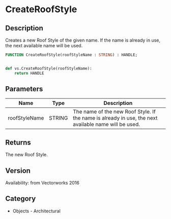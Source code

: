 # CreateRoofStyle

## Description
Creates a new Roof Style of the given name. If the name is already in use, the next available name will be used.

```pascal
FUNCTION CreateRoofStyle(roofStyleName : STRING) : HANDLE;
```

```python

def vs.CreateRoofStyle(roofStyleName):
    return HANDLE
```

## Parameters
|Name|Type|Description|
|---|---|---|
|roofStyleName|STRING|The name of the new Roof Style.  If the name is already in use, the next available name will be used.|

## Returns
The new Roof Style.

## Version
Availability: from Vectorworks 2016
## Category
* Objects - Architectural

